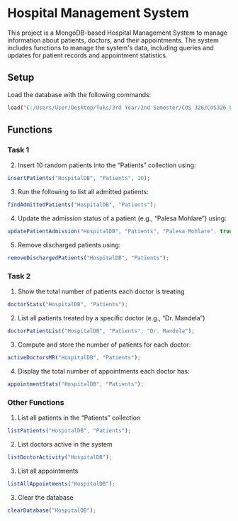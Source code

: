 # Hospital Management System

This project is a MongoDB-based Hospital Management System to manage information about patients, doctors, and their appointments. The system includes functions to manage the system's data, including queries and updates for patient records and appointment statistics.

## Setup

Load the database with the following commands:
```bash
load("C:/Users/User/Desktop/Tuks/3rd Year/2nd Semester/COS 326/COS326_Pracs/Prac7/.mongoshrc.js")
```

## Functions

### Task 1
2. Insert 10 random patients into the “Patients” collection using:
```javascript
insertPatients("HospitalDB", "Patients", 10);
```
3. Run the following to list all admitted patients:
```javascript
findAdmittedPatients("HospitalDB", "Patients");
```
4. Update the admission status of a patient (e.g., “Palesa Mohlare”) using:
```javascript
updatePatientAdmission("HospitalDB", "Patients", "Palesa Mohlare", true);
```
5. Remove discharged patients using:
```javascript
removeDischargedPatients("HospitalDB", "Patients");
```

### Task 2

1. Show the total number of patients each doctor is treating
```javascript
doctorStats("HospitalDB", "Patients");
```
2. List all patients treated by a specific doctor (e.g., “Dr. Mandela”)
```javascript
doctorPatientList("HospitalDB", "Patients", "Dr. Mandela");
```
3. Compute and store the number of patients for each doctor:
```javascript
activeDoctorsMR("HospitalDB", "Patients");
```
4. Display the total number of appointments each doctor has:
```javascript
appointmentStats("HospitalDB", "Patients");
```

### Other Functions

1. List all patients in the “Patients” collection
```javascript
listPatients("HospitalDB", "Patients");
```
2. List doctors active in the system
```javascript
listDoctorActivity("HospitalDB");
```
3. List all appointments
```javascript
listAllAppointments("HospitalDB");
```
3. Clear the database
```javascript
clearDatabase("HospitalDB");
```